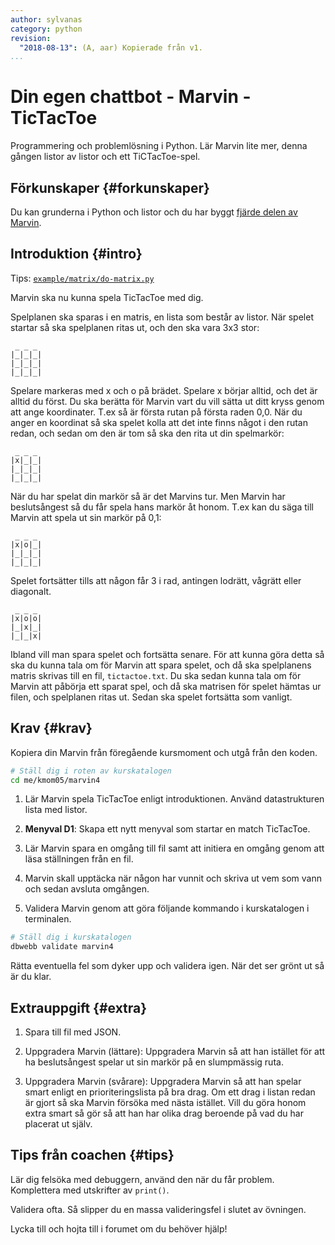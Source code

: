 ```yaml
---
author: sylvanas
category: python
revision:
  "2018-08-13": (A, aar) Kopierade från v1.
...
```

Din egen chattbot - Marvin - TicTacToe
==================================

Programmering och problemlösning i Python. Lär Marvin lite mer, denna gången listor av listor och ett TiCTacToe-spel.

<!--more-->


Förkunskaper {#forkunskaper}
-----------------------

Du kan grunderna i Python och listor och du har byggt [fjärde delen av Marvin](uppgift/din-egen-chattbot-marvin-inventarie).



Introduktion {#intro}
-----------------------

Tips: [`example/matrix/do-matrix.py`](https://github.com/mosbth/python/blob/master/example/matrix/do-matrix.py)

Marvin ska nu kunna spela TicTacToe med dig. 

Spelplanen ska sparas i en matris, en lista som består av listor.
När spelet startar så ska spelplanen ritas ut, och den ska vara 3x3 stor:

```text
 _ _ _
|_|_|_|
|_|_|_|
|_|_|_|
```

Spelare markeras med x och o på brädet. Spelare x börjar alltid, och det är alltid du först.
Du ska berätta för Marvin vart du vill sätta ut ditt kryss genom att ange koordinater. T.ex så är första rutan på första raden 0,0. När du anger en koordinat så ska spelet kolla att det inte finns något i den rutan redan, och sedan om den är tom så ska den rita ut din spelmarkör:

```text
 _ _ _
|x|_|_|
|_|_|_|
|_|_|_|
```

När du har spelat din markör så är det Marvins tur. Men Marvin har beslutsångest så du får spela hans markör åt honom. T.ex kan du säga till Marvin att spela ut sin markör på 0,1:

```text
 _ _ _
|x|o|_|
|_|_|_|
|_|_|_|
```

Spelet fortsätter tills att någon får 3 i rad, antingen lodrätt, vågrätt eller diagonalt.

```text
 _ _ _
|x|o|o|
|_|x|_|
|_|_|x|
```

Ibland vill man spara spelet och fortsätta senare. För att kunna göra detta så ska du kunna tala om för Marvin att spara spelet, och då ska spelplanens matris skrivas till en fil, `tictactoe.txt`. Du ska sedan kunna tala om för Marvin att påbörja ett sparat spel, och då ska matrisen för spelet hämtas ur filen, och spelplanen ritas ut. Sedan ska spelet fortsätta som vanligt.



Krav {#krav}
-----------------------

Kopiera din Marvin från föregående kursmoment och utgå från den koden.

```bash
# Ställ dig i roten av kurskatalogen
cd me/kmom05/marvin4
```

1. Lär Marvin spela TicTacToe enligt introduktionen. Använd datastrukturen lista med listor.

1. **Menyval D1**: Skapa ett nytt menyval som startar en match TicTacToe.

3. Lär Marvin spara en omgång till fil samt att initiera en omgång genom att läsa ställningen från en fil.

4. Marvin skall upptäcka när någon har vunnit och skriva ut vem som vann och sedan avsluta omgången.

5. Validera Marvin genom att göra följande kommando i kurskatalogen i terminalen.

```bash
# Ställ dig i kurskatalogen
dbwebb validate marvin4
```

Rätta eventuella fel som dyker upp och validera igen. När det ser grönt ut så är du klar. 



Extrauppgift {#extra}
-----------------------

1. Spara till fil med JSON.

2. Uppgradera Marvin (lättare): Uppgradera Marvin så att han istället för att ha beslutsångest spelar ut sin markör på en slumpmässig ruta.

3. Uppgradera Marvin (svårare): Uppgradera Marvin så att han spelar smart enligt en prioriteringslista på bra drag. Om ett drag i listan redan är gjort så ska Marvin försöka med nästa istället. Vill du göra honom extra smart så gör så att han har olika drag beroende på vad du har placerat ut själv.



Tips från coachen {#tips}
-----------------------

Lär dig felsöka med debuggern, använd den när du får problem. Komplettera med utskrifter av `print()`.

Validera ofta. Så slipper du en massa valideringsfel i slutet av övningen.

Lycka till och hojta till i forumet om du behöver hjälp!




